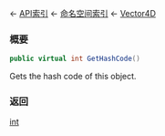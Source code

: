 ← [API索引](Api-Index) ← [命名空间索引](Namespace-Index) ← [Vector4D](VRageMath.Vector4D)

### 概要

```csharp
public virtual int GetHashCode()
```

Gets the hash code of this object.

### 返回

[int](https://docs.microsoft.com/en-us/dotnet/api/System.Int32?view=netframework-4.6)

